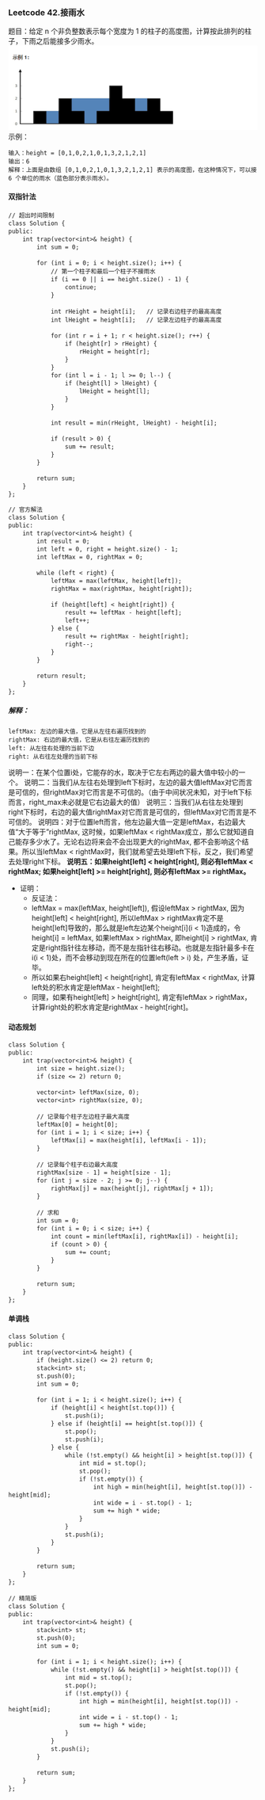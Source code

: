 ### Leetcode 42.接雨水
题目：给定 n 个非负整数表示每个宽度为 1 的柱子的高度图，计算按此排列的柱子，下雨之后能接多少雨水。
![alt](jieyushui.png)
示例：
```
输入：height = [0,1,0,2,1,0,1,3,2,1,2,1]
输出：6
解释：上面是由数组 [0,1,0,2,1,0,1,3,2,1,2,1] 表示的高度图，在这种情况下，可以接 6 个单位的雨水（蓝色部分表示雨水）。 
```
#### 双指针法
```JavaScript{.line-numbers}
// 超出时间限制
class Solution {
public:
    int trap(vector<int>& height) {
        int sum = 0;

        for (int i = 0; i < height.size(); i++) {
            // 第一个柱子和最后一个柱子不接雨水
            if (i == 0 || i == height.size() - 1) {
                continue;
            }

            int rHeight = height[i];   // 记录右边柱子的最高高度
            int lHeight = height[i];   // 记录左边柱子的最高高度

            for (int r = i + 1; r < height.size(); r++) {
                if (height[r] > rHeight) {
                    rHeight = height[r];
                }
            }
            for (int l = i - 1; l >= 0; l--) {
                if (height[l] > lHeight) {
                    lHeight = height[l];
                }
            }

            int result = min(rHeight, lHeight) - height[i];

            if (result > 0) {
                sum += result;
            }
        }

        return sum;
    }
};
```

```JavaScript{.line-numbers}
// 官方解法
class Solution {
public:
    int trap(vector<int>& height) {
        int result = 0;
        int left = 0, right = height.size() - 1;
        int leftMax = 0, rightMax = 0;

        while (left < right) {
            leftMax = max(leftMax, height[left]);
            rightMax = max(rightMax, height[right]);

            if (height[left] < height[right]) {
                result += leftMax - height[left];
                left++;
            } else {
                result += rightMax - height[right];
                right--;
            }
        }

        return result;
    }
};
```
##### 解释：
```
leftMax: 左边的最大值，它是从左往右遍历找到的
rightMax: 右边的最大值，它是从右往左遍历找到的
left: 从左往右处理的当前下边
right: 从右往左处理的当前下标
```
说明一：在某个位置i处，它能存的水，取决于它左右两边的最大值中较小的一个。
说明二：当我们从左往右处理到left下标时，左边的最大值leftMax对它而言是可信的，但rightMax对它而言是不可信的。（由于中间状况未知，对于left下标而言，right_max未必就是它右边最大的值）
说明三：当我们从右往左处理到right下标时，右边的最大值rightMax对它而言是可信的，但leftMax对它而言是不可信的。
说明四：对于位置left而言，他左边最大值一定是leftMax，右边最大值“大于等于”rightMax, 这时候，如果leftMax < rightMax成立，那么它就知道自己能存多少水了。无论右边将来会不会出现更大的rightMax, 都不会影响这个结果。所以当leftMax < rightMax时，我们就希望去处理left下标，反之，我们希望去处理right下标。
**说明五：如果height[left] < height[right], 则必有leftMax < rightMax; 如果height[left] >= height[right], 则必有leftMax >= rightMax。**
- 证明：
    - 反证法：
    - leftMax = max(leftMax, height[left]), 假设leftMax > rightMax, 因为height[left] < height[right], 所以leftMax > rightMax肯定不是height[left]导致的，那么就是left左边某个height[i](i < 1)造成的，令height[i] = leftMax, 如果leftMax > rightMax, 即height[i] > rightMax, 肯定是right指针往左移动，而不是左指针往右移动。也就是左指针最多卡在i(i < 1)处，而不会移动到现在所在的位置left(left > i) 处，产生矛盾，证毕。
    - 所以如果右height[left] < height[right], 肯定有leftMax < rightMax, 计算left处的积水肯定是leftMax - height[left];
    - 同理，如果有height[left] > height[right], 肯定有leftMax > rightMax，计算right处的积水肯定是rightMax - height[right]。


#### 动态规划
```JavaScript{.line-numbers}
class Solution {
public:
    int trap(vector<int>& height) {
        int size = height.size();
        if (size <= 2) return 0;

        vector<int> leftMax(size, 0);
        vector<int> rightMax(size, 0);

        // 记录每个柱子左边柱子最大高度
        leftMax[0] = height[0];
        for (int i = 1; i < size; i++) {
            leftMax[i] = max(height[i], leftMax[i - 1]);
        }

        // 记录每个柱子右边最大高度
        rightMax[size - 1] = height[size - 1];
        for (int j = size - 2; j >= 0; j--) {
            rightMax[j] = max(height[j], rightMax[j + 1]);
        }

        // 求和
        int sum = 0;
        for (int i = 0; i < size; i++) {
            int count = min(leftMax[i], rightMax[i]) - height[i];
            if (count > 0) {
                sum += count;
            }
        }

        return sum;
    }
};
```

#### 单调栈
```JavaScript{.line-numbers}
class Solution {
public:
    int trap(vector<int>& height) {
        if (height.size() <= 2) return 0;
        stack<int> st;
        st.push(0);
        int sum = 0;

        for (int i = 1; i < height.size(); i++) {
            if (height[i] < height[st.top()]) {
                st.push(i);
            } else if (height[i] == height[st.top()]) {
                st.pop();
                st.push(i);
            } else {
                while (!st.empty() && height[i] > height[st.top()]) {
                    int mid = st.top();
                    st.pop();
                    if (!st.empty()) {
                        int high = min(height[i], height[st.top()]) - height[mid];
                        int wide = i - st.top() - 1;
                        sum += high * wide;
                    }
                }
                st.push(i);
            }
        }

        return sum;
    }
};

// 精简版
class Solution {
public:
    int trap(vector<int>& height) {
        stack<int> st;
        st.push(0);
        int sum = 0;

        for (int i = 1; i < height.size(); i++) {
            while (!st.empty() && height[i] > height[st.top()]) {
                int mid = st.top();
                st.pop();
                if (!st.empty()) {
                    int high = min(height[i], height[st.top()]) - height[mid];
                    int wide = i - st.top() - 1;
                    sum += high * wide;
                }
            }
            st.push(i);
        }

        return sum;
    }
};
```